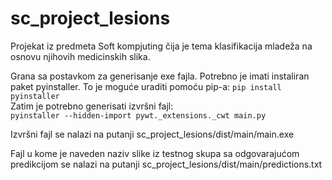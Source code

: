 ﻿# sc_project_lesions
Projekat iz predmeta Soft kompjuting čija je tema klasifikacija mladeža na osnovu njihovih medicinskih slika.

Grana sa postavkom za generisanje exe fajla.
Potrebno je imati instaliran paket pyinstaller. To je moguće uraditi pomoću pip-a: `pip install pyinstaller`  
Zatim je potrebno generisati izvršni fajl:  
`pyinstaller --hidden-import pywt._extensions._cwt main.py`

Izvršni fajl se nalazi na putanji sc_project_lesions/dist/main/main.exe

Fajl u kome je naveden naziv slike iz testnog skupa sa odgovarajućom predikcijom se nalazi na putanji sc_project_lesions/dist/main/predictions.txt
